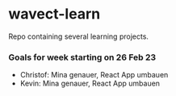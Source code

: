 # wavect-learn
Repo containing several learning projects. 

### Goals for week starting on 26 Feb 23

* Christof: Mina genauer, React App umbauen 
* Kevin: Mina genauer, React App umbauen
